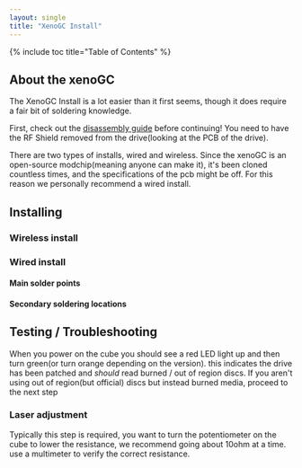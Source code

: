 ```yaml
---
layout: single
title: "XenoGC Install"
---
```


{% include toc title="Table of Contents" %}

## About the xenoGC

The XenoGC Install is a lot easier than it first seems, though it does require a fair bit of soldering knowledge.

First, check out the [disassembly guide](/disassembly) before continuing! You need to have the RF Shield removed from the drive(looking at the PCB of the drive).

There are two types of installs, wired and wireless. Since the xenoGC is an open-source modchip(meaning anyone can make it), it's been cloned countless times, and the specifications of the pcb might be off. For this reason we personally recommend a wired install.

## Installing

### Wireless install

### Wired install

#### Main solder points


#### Secondary soldering locations

## Testing / Troubleshooting

When you power on the cube you should see a red LED light up and then turn green(or turn orange depending on the version). this indicates the drive has been patched and *should* read burned / out of region discs. If you aren't using out of region(but official) discs but instead burned media, proceed to the next step

### Laser adjustment

Typically this step is required, you want to turn the potentiometer on the cube to lower the resistance, we recommend going about 10ohm at a time. use a multimeter to verify the correct resistance.